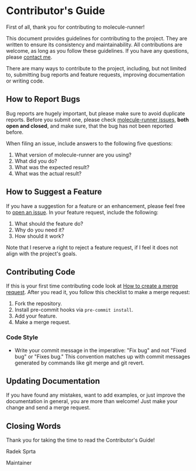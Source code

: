 # Contributor's Guide
First of all, thank you for contributing to molecule-runner!

This document provides guidelines for contributing to the project. They are written to ensure its consistency and maintainability. All contributions are welcome, as long as you follow these guidelines. If you have any questions, please [contact me](incoming+radek-sprta/docker-molecule-runner@gitlab.com).

There are many ways to contribute to the project, including, but not limited to, submitting bug reports and feature requests, improving documentation or writing code.

## How to Report Bugs
Bug reports are hugely important, but please make sure to avoid duplicate reports. Before you submit one, please check [molecule-runner issues](https://gitlab.com/radek-sprta/docker-molecule-runner/issues), **both open and closed**, and make sure, that the bug has not been reported before.

When filing an issue, include answers to the following five questions:
1. What version of molecule-runner are you using?
3. What did you do?
4. What was the expected result?
5. What was the actual result?

## How to Suggest a Feature
If you have a suggestion for a feature or an enhancement, please feel free to [open an issue](https://gitlab.com/radek-sprta/docker-molecule-runner/issues). In your feature request, include the following:
1. What should the feature do?
2. Why do you need it?
3. How should it work?

Note that I reserve a right to reject a feature request, if I feel it does not align with the project's goals.

## Contributing Code
If this is your first time contributing code look at [How to create a merge request][mergetutorial]. After you read it, you follow this checklist to make a merge request:
1. Fork the repository.
2. Install pre-commit hooks via `pre-commit install`.
3. Add your feature.
4. Make a merge request.

### Code Style
- Write your commit message in the imperative: "Fix bug" and not "Fixed bug" or "Fixes bug." This convention matches up with commit messages generated by commands like git merge and git revert.

## Updating Documentation
If you have found any mistakes, want to add examples, or just improve the documentation in general, you are more than welcome! Just make your change and send a merge request.

## Closing Words
Thank you for taking the time to read the Contributor's Guide!

Radek Sprta

Maintainer

[mergetutorial]: https://docs.gitlab.com/ee/gitlab-basics/add-merge-request.html

